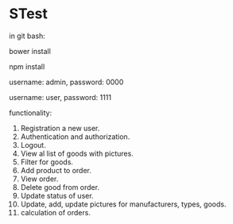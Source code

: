 # STest
in git bash:

bower install

npm install

username: admin, password: 0000

username: user, password: 1111

functionality:
1.	Registration a new user.
2.	Authentication  and authorization.
3.	Logout.
4.	View al list of goods with pictures.
5.	Filter for goods.
6.	Add product to order.
7.	View order.
8.	Delete good from order.
9.	Update status of user.
10.	Update, add, update pictures for manufacturers, types, goods.
11.	calculation of orders.
